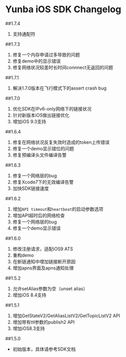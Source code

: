 # Yunba iOS SDK Changelog  

##1.7.4
1. 支持通配符

##1.7.3
1. 修复一个内存申请过多导致的问题
2. 修复demo中的显示错误
3. 修复网络状况较差时长时间connnect无返回的问题

##1.7.1
1. 解决1.7.0版本在飞行模式下的assert crash bug

##1.7.0
1. 优化SDK在IPv6-only网络下的链接状况
2. 针对新版本iOS做出链接优化
3. 增加iOS 9.3支持

##1.6.4
1. 修复在网络状况反复失效时造成的token上传错误
2. 修复一个demo显示错位的问题
3. 修复预编译头文件编译告警

##1.6.3
1. 修复一个网络层的bug
2. 修复Xcode7下的无效编译告警
3. 加快SDK链接速度

##1.6.2
1. 增加`API timeout`和`heartbeat`的启动参数选项
2. 增加API超时后的网络检查
3. 修复一个网络层的bug
4. 修复一个demo显示错误

##1.6.0
1. 修改注册请求，适配iOS9 ATS
2. 重构demo
3. 在断链通知中增加链接断开原因
4. 增加apns界面及apns通知处理

##1.5.2
1. 允许setAlias参数为空（unset alias）
2. 增加iOS 8.4支持

##1.5.1
1. 增加GetStateV2/GetAliasListV2/GetTopicListV2 API
2. 增加带有ttl参数的publish2 API
3. 增加iOS8.3支持

##1.5.0
* 初始版本，具体请参考SDK文档
